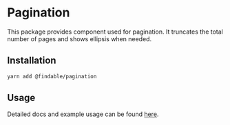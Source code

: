# Pagination

This package provides component used for pagination. It truncates the total number of pages and shows ellipsis when needed.

## Installation

```sh
yarn add @findable/pagination
```

## Usage

Detailed docs and example usage can be found [here](https://atlaskit.atlassian.com/packages/core/pagination).
